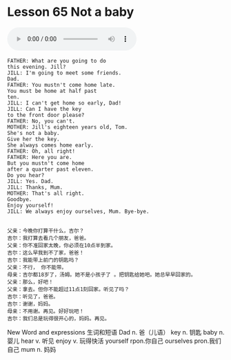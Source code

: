 # Lesson 65 Not a baby

​<audio id="audio" controls="" loop="loop">
    <source id="mp3" src="https://online1.tingclass.net/lesson/shi0529/0000/16/65.mp3"> 
</audio>

```
FATHER: What are you going to do
this evening. Jill?
JILL: I'm going to meet some friends.
Dad.
FATHER: You mustn't come home late.
You must be home at half past
ten.
JILL: I can't get home so early, Dad!
JILL: Can I have the key
to the front door please?
FATHER: No, you can't.
MOTHER: Jill's eighteen years old, Tom.
She's not a baby.
Give her the key.
She always comes home early.
FATHER: Oh, all right!
FATHER: Here you are.
But you mustn't come home
after a quarter past eleven.
Do you hear?
JILL: Yes. Dad.
JILL: Thanks, Mum.
MOTHER: That's all right.
Goodbye.
Enjoy yourself!
JILL: We always enjoy ourselves, Mum. Bye-bye.


父亲：今晚你打算干什么，吉尔？
吉尔：我打算去看几个朋友，爸爸。
父亲：你不准回家太晚，你必须在10点半到家。
吉尔：这么早我到不了家，爸爸！
吉尔：我能带上前门的钥匙吗？
父亲：不行， 你不能带。
母亲：吉尔都18岁了，汤姆。她不是小孩子了 。把钥匙给她吧。她总早早回家的。
父亲：那么，好吧！
父亲：拿去。但你不能超过11点1刻回家。听见了吗？
吉尔：听见了，爸爸。
吉尔：谢谢，妈妈。
母亲：不用谢。再见。好好玩吧！
吉尔：我们总是玩得很开心的，妈妈。再见。
```

New Word and expressions 生词和短语
Dad
n. 爸（儿语）
key
n. 钥匙
baby
n. 婴儿
hear
v. 听见
enjoy
v. 玩得快活
yourself
rpon.你自己
ourselves
pron.我们自己
mum
n. 妈妈

